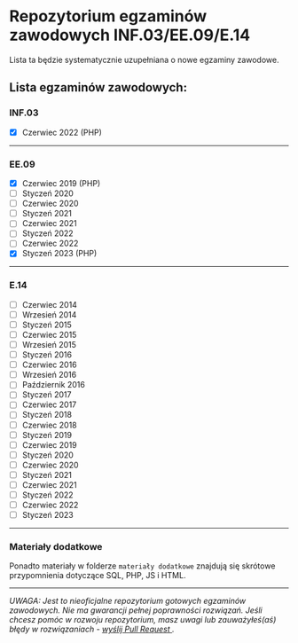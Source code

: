 # Repozytorium egzaminów zawodowych INF.03/EE.09/E.14

Lista ta będzie systematycznie uzupełniana o nowe egzaminy zawodowe.
## Lista egzaminów zawodowych:
### INF.03
 - [x] Czerwiec 2022 (PHP)

<hr>

 ### EE.09
- [x] Czerwiec 2019 (PHP)
- [ ]  Styczeń 2020
- [ ] Czerwiec 2020
- [ ] Styczeń 2021
- [ ] Czerwiec 2021
- [ ] Styczeń 2022
- [ ] Czerwiec 2022
- [x] Styczeń 2023 (PHP) 

<hr>

### E.14
- [ ] Czerwiec 2014
- [ ] Wrzesień 2014
- [ ] Styczeń 2015
- [ ] Czerwiec 2015
- [ ] Wrzesień 2015
- [ ] Styczeń 2016
- [ ] Czerwiec 2016
- [ ] Wrzesień 2016
- [ ] Październik 2016
- [ ] Styczeń 2017
- [ ] Czerwiec 2017
- [ ] Styczeń 2018
- [ ] Czerwiec 2018
- [ ] Styczeń 2019
- [ ] Czerwiec 2019
- [ ] Styczeń 2020
- [ ] Czerwiec 2020
- [ ] Styczeń 2021
- [ ] Czerwiec 2021
- [ ] Styczeń 2022
- [ ] Czerwiec 2022
- [ ] Styczeń 2023

<hr>

### Materiały dodatkowe

Ponadto materiały w folderze `materiały dodatkowe` znajdują się skrótowe przypomnienia dotyczące SQL, PHP, JS i HTML.

<hr>
<i> UWAGA: Jest to nieoficjalne repozytorium gotowych egzaminów zawodowych. Nie ma gwarancji pełnej poprawności rozwiązań. Jeśli chcesz pomóc w rozwoju repozytorium, masz uwagi lub zauważyłeś(aś) błędy w rozwiązaniach - <a href="https://github.com/konradkihan/egzaminy-zawodowe/pulls"> wyślij Pull Request </a>.
</i>
